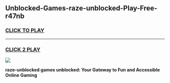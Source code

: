 
## Unblocked-Games-raze-unblocked-Play-Free-r47nb
<h3>
<a href="https://premium76.site?title=raze-unblocked&ref=19M">CLICK TO PLAY</a></h3>
<hr>

<h3>
<a href="https://premium76.site?title=raze-unblocked&ref=19M">CLICK 2 PLAY</a>
  
</h3>

<a href="https://premium76.site?title=raze-unblocked&ref=19M"><img src="https://clearcache.store/games.png"></a>


**raze-unblocked games unblocked: Your Gateway to Fun and Accessible Online Gaming**
